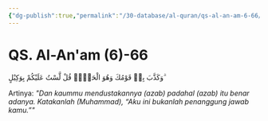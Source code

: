 ```yaml
---
{"dg-publish":true,"permalink":"/30-database/al-quran/qs-al-an-am-6-66/"}
---
```



# QS. Al-An'am (6)-66
وَكَذَّبَ بِهٖ قَوْمُكَ وَهُوَ الْحَقُّۗ قُلْ لَّسْتُ عَلَيْكُمْ بِوَكِيْلٍ ۗ

Artinya: *"Dan kaummu mendustakannya (azab) padahal (azab) itu benar adanya. Katakanlah (Muhammad), “Aku ini bukanlah penanggung jawab kamu.”"*
